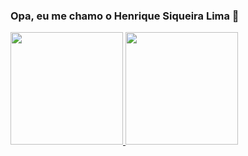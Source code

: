 ### Opa, eu me chamo o Henrique Siqueira Lima 👋

<div>
  <a href="https://beacons.ai/HenriqueSL15">
  <img height="180em" src="https://github-readme-stats.vercel.app/api?username=HenriqueSL15&show_icons=true&theme-dracula&include_all_commits=true&count_private=true"/>
  <img height="180em" src="https://github-readme-stats.vercel.app/api/top_langs/?username=HenriqueSL15&layout=compact&langs_count=16&theme-dracula"/>
